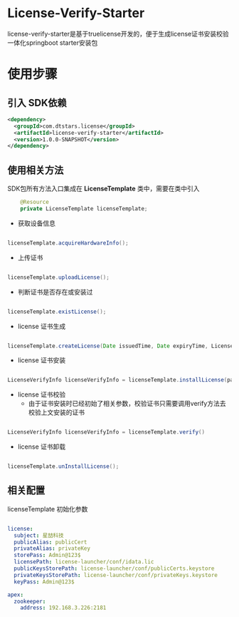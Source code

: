 # License-Verify-Starter
license-verify-starter是基于truelicense开发的，便于生成license证书安装校验一体化springboot starter安装包

# 使用步骤
## 引入 SDK依赖
```xml
<dependency>
  <groupId>com.dtstars.license</groupId>
  <artifactId>license-verify-starter</artifactId>
  <version>1.0.0-SNAPSHOT</version>
</dependency>
```

## 使用相关方法
SDK包所有方法入口集成在 **LicenseTemplate** 类中，需要在类中引入
```java
    @Resource
    private LicenseTemplate licenseTemplate;
```

-  获取设备信息
```java

licenseTemplate.acquireHardwareInfo();

```

-  上传证书
```java

licenseTemplate.uploadLicense();

```


-  判断证书是否存在或安装过
```java

licenseTemplate.existLicense();

```


-  license 证书生成 
```java

licenseTemplate.createLicense(Date issuedTime, Date expiryTime, LicenseCheckModel model);

```

-  license 证书安装 
```java

LicenseVerifyInfo licenseVerifyInfo = licenseTemplate.installLicense(param);

```

-  license 证书校验 
   - 由于证书安装时已经初始了相关参数，校验证书只需要调用verify方法去校验上文安装的证书
```java

LicenseVerifyInfo licenseVerifyInfo = licenseTemplate.verify()

```

-  license 证书卸载
```java

licenseTemplate.unInstallLicense();

```

## 相关配置
licenseTemplate 初始化参数
```yaml

license:
  subject: 星喆科技
  publicAlias: publicCert
  privateAlias: privateKey
  storePass: Admin@123$
  licensePath: license-launcher/conf/idata.lic
  publicKeysStorePath: license-launcher/conf/publicCerts.keystore
  privateKeysStorePath: license-launcher/conf/privateKeys.keystore
  keyPass: Admin@123$

apex:
  zookeeper:
    address: 192.168.3.226:2181

```





